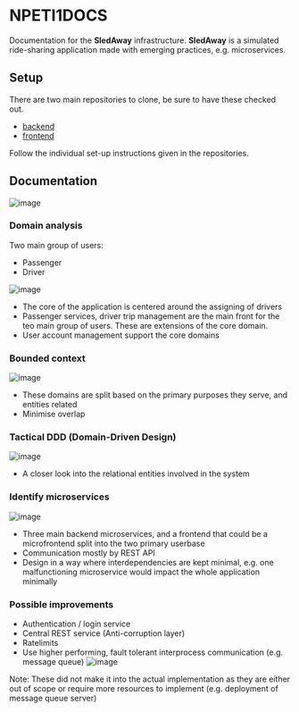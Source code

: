 # NPETI1DOCS
Documentation for the **SledAway** infrastructure. **SledAway** is a simulated ride-sharing application made with emerging practices, e.g. microservices.

## Setup

There are two main repositories to clone, be sure to have these checked out.
- [backend](https://github.com/Cae-s-NPETI/backend)
- [frontend](https://github.com/Cae-s-NPETI/frontend)

Follow the individual set-up instructions given in the repositories.

## Documentation
![image](https://user-images.githubusercontent.com/93184095/145822603-973c6649-1f06-4cfe-ae06-ea56b9185abb.png)

### Domain analysis
Two main group of users:
- Passenger
- Driver

![image](https://user-images.githubusercontent.com/93184095/145822697-bcfce023-3876-4fc1-a60c-c887eabdf12a.png)

- The core of the application is centered around the assigning of drivers
- Passenger services, driver trip management are the main front for the teo main group of users. These are extensions of the core domain.
- User account management support the core domains

### Bounded context
![image](https://user-images.githubusercontent.com/93184095/145823663-74e18fa3-e330-470a-95a6-74527ce2c75e.png)

- These domains are split based on the primary purposes they serve, and entities related
- Minimise overlap

### Tactical DDD (Domain-Driven Design)
![image](https://user-images.githubusercontent.com/93184095/145824248-d6392346-7a9e-4a62-ada6-c7352dcfff1e.png) 

- A closer look into the relational entities involved in the system

### Identify microservices
![image](https://user-images.githubusercontent.com/93184095/145824741-6d2224b1-59a9-40d0-85b9-b950ef80cbda.png)

- Three main backend microservices, and a frontend that could be a microfrontend split into the two primary userbase
- Communication mostly by REST API
- Design in a way where interdependencies are kept minimal, e.g. one malfunctioning microservice would impact the whole application minimally

### Possible improvements
- Authentication / login service
- Central REST service (Anti-corruption layer)
- Ratelimits
- Use higher performing, fault tolerant interprocess communication (e.g. message queue)
![image](https://user-images.githubusercontent.com/93184095/145826144-c3c94c95-d7c2-4918-ba27-3f2e677ea970.png)

Note: These did not make it into the actual implementation as they are either out of scope or require more resources to implement (e.g. deployment of message queue server)



